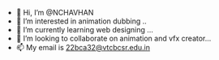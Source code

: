 - 👋 Hi, I’m @NCHAVHAN
- 👀 I’m interested in animation dubbing ..
- 🌱 I’m currently learning web designing ...
- 💞️ I’m looking to collaborate on animation and vfx creator...
- 📫 My email is 22bca32@vtcbcsr.edu.in

<!---
NCHAVHAN/NCHAVHAN is a ✨ special ✨ repository because its `README.md` (this file) appears on your GitHub profile.
You can click the Preview link to take a look at your changes.
--->
